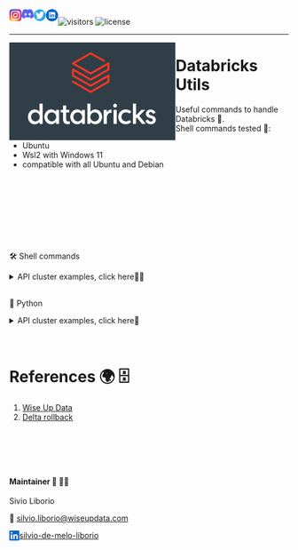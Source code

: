<a href="https://github.com/wiseupdata/wiseupdata">
  <img align="left" alt="Wise Up Data's Instagram" width="22px" src="https://raw.githubusercontent.com/wiseupdata/wiseupdata/main/assets/instagram.png" />   
</a> 
<a href="https://github.com/wiseupdata/wiseupdata">
  <img align="left" alt="wise Up Data's Discord" width="22px" src="https://raw.githubusercontent.com/wiseupdata/wiseupdata/main/assets/discord.png" />
</a>
<a href="https://github.com/wiseupdata/wiseupdata">
  <img align="left" alt="wise Up Data | Twitter" width="22px" src="https://raw.githubusercontent.com/wiseupdata/wiseupdata/main/assets/twitter.png" />
</a>
<a href="https://github.com/wiseupdata/wiseupdata">
  <img align="left" alt="wise Up Data's LinkedIN" width="22px" src="https://raw.githubusercontent.com/wiseupdata/wiseupdata/main/assets/linkedin.png" />
</a>

![visitors](https://visitor-badge.glitch.me/badge?page_id=wiseupdata.databricks&left_color=green&right_color=black)
![license](https://img.shields.io/github/license/wiseupdata/databricks)

---

<a name="readme-top"></a>

<a href="https://github.com/wiseupdata/wiseupdata">
<img align="left" alt="img" src="assets/databricks.png" width="300" />
</a>

<h1>
Databricks Utils
</h1>
Useful commands to handle Databricks 🚀. <br>
Shell commands tested 🎯: <br>

- Ubuntu 
- Wsl2 with Windows 11 
- compatible with all Ubuntu and Debian
<br>
<br>
<br>
<br>
<br>
<br>
<br>


🛠️ Shell commands 

<details>
<summary>
  API cluster examples, click here🧑‍💻
</summary>
<details>
<summary>
  Requirements ⛏️
</summary>

 - jq `sudo apt install jq`

</details>
<details>
<summary>
 Credentials 🗝️
</summary>

### 🛂 Create a file with your credentials 

> credentials.sh [file example]
```
#!/bin/bash
API_TOKEN=dap111111111111111111111111-1
API_END_POINT=https://adb-11111111111111.1.azuredatabricks.net/api/2.0
USER=user@email.net
```

###  ⏳ Loading the credentials to environment
```
# load
source credentials.sh

#check
echo $API_END_POINT
```

</details>

<br>

# ☄️ Cluster commands


### 🌱 Create a simple cluster
```
curl -H "Authorization: Bearer $API_TOKEN" -X POST -H 'Content-Type: application/json' -d '
{
  "cluster_name": "my-cluster",
  "spark_version": "11.3.x-scala2.12",
  "node_type_id": "Standard_D3_v2",
  "spark_conf": {
    "spark.speculation": true
  },
   "autoscale": {
        "min_workers": 1,
        "max_workers": 4
    }
}
' $API_END_POINT/clusters/create
```

### 💣 Delete a cluster
```
curl -H "Authorization: Bearer $API_TOKEN" -X POST -H 'Content-Type: application/json' -d '
{ 
  "cluster_id": "0411-102222-j1tg6v6a" 
}
' $API_END_POINT/clusters/delete
```

### 🤖 Get cluster config 
```
curl -H "Authorization: Bearer $API_TOKEN" -X POST -H 'Content-Type: application/json' $API_END_POINT/clusters/get \
--data '{ "cluster_id": "0111-010002-61n4lz49" }' | jq .
```

### 👣 Change the owner of the cluster
```
curl -H "Authorization: Bearer $API_TOKEN" -X POST -H 'Content-Type: application/json' $API_END_POINT/clusters/change-owner \
--data '{"cluster_id": "0127-010001-9datovv7", "owner_username": $USER }' | jq .
```

### 🕵️ Get user permissions levels in the cluster
```
curl -H "Authorization: Bearer $API_TOKEN" -X GET -H 'Content-Type: application/json' $API_END_POINT/permissions/clusters/0110-010002-j8sq1p9s/permissionLevels | jq .
```

### 🪁 Get permissions to the cluster
```
curl -H "Authorization: Bearer $API_TOKEN" -X GET -H 'Content-Type: application/json' $API_END_POINT/permissions/clusters/0110-010002-j8sq1p9s | jq .
```

### 🤝 Give permissions to another user in your cluster
```
curl -H "Authorization: Bearer $API_TOKEN" -X PATCH -H 'Content-Type: application/json' $API_END_POINT/preview/permissions/clusters/0406-010001-5ms481wi \
--data '{ "access_control_list": [ { "user_name": $USER, "permission_level": "CAN_MANAGE" } ] }' | jq .
```

<br>

</details>

<br>

🐍 Python 

<details>
<summary>
  API cluster examples, click here🔗
</summary>


### Under construction 🛠️

```
echo "wait"
```

</details>

<br>
<br>

# References 🌍 🗄️

1. [Wise Up Data](https://github.com/wiseupdata)
1. [Delta rollback](https://delta.io/blog/2022-10-03-rollback-delta-lake-restore/)

<br><br>
---

#### Maintainer 🤗 👨‍💻

Sivio Liborio

📧 silvio.liborio@wiseupdata.com

<a href="https://www.linkedin.com/in/silvio-de-melo-liborio">silvio-de-melo-liborio <img align="left" alt="LinkedIN" width="18px" src="https://raw.githubusercontent.com/wiseupdata/wsl-latest/main/assets/linkedin.svg" />
</a>
